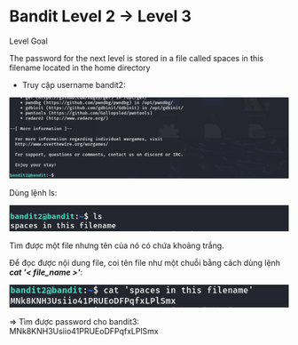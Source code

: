 # Bandit Level 2 → Level 3

Level Goal

The password for the next level is stored in a file called spaces in this filename located in the home directory

- Truy cập username bandit2: 

![img](https://github.com/DucThinh47/OverTheWire/blob/main/Bandit/images/image6.png?raw=true)

Dùng lệnh ls: 

![img](https://github.com/DucThinh47/OverTheWire/blob/main/Bandit/images/image7.png?raw=true)

Tìm được một file nhưng tên của nó có chứa khoảng trắng.

Để đọc được nội dung file, coi tên file như một chuỗi bằng cách dùng lệnh ***cat '< file_name >'***:

![img](https://github.com/DucThinh47/OverTheWire/blob/main/Bandit/images/image8.png?raw=true)

=> Tìm được password cho bandit3: MNk8KNH3Usiio41PRUEoDFPqfxLPlSmx
